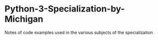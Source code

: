 # Python-3-Specialization-by-Michigan
 Notes of code examples used in the various subjects of the specialization
